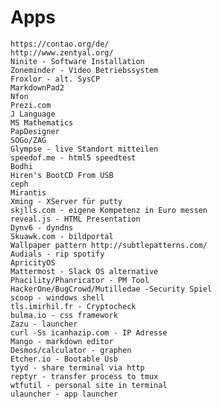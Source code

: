 # Apps
    https://contao.org/de/
    http://www.zentyal.org/
    Ninite - Software Installation
    Zoneminder - Video Betriebssystem
    Froxlor - alt. SysCP
    MarkdownPad2
    Nfon
    Prezi.com
    J Language 
    MS Mathematics
    PapDesigner
    SOGo/ZAG
    Glympse - live Standort mitteilen
    speedof.me - html5 speedtest
    Bodhi 
    Hiren's BootCD From USB
    ceph
    Mirantis
    Xming - XServer für putty
    skjlls.com - eigene Kompetenz in Euro messen
    reveal.js - HTML Presentation
    Dynv6 - dyndns
    Skuawk.com - bildportal
    Wallpaper pattern http://subtlepatterns.com/
    Audials - rip spotify
    ApricityOS
    Mattermost - Slack OS alternative
    Phacility/Phanricator - PM Tool
    HackerOne/BugCrowd/Mutilledae -Security Spiel
    scoop - windows shell
    tls.imirhil.fr - Cryptocheck
    bulma.io - css framework
    Zazu - launcher
    curl -Ss icanhazip.com - IP Adresse
    Mango - markdown editor
    Desmos/calculator - graphen
    Etcher.io - Bootable Usb
    tyyd - share terminal via http
    reptyr - transfer process to tmux
    wtfutil - personal site in terminal
    ulauncher - app launcher

